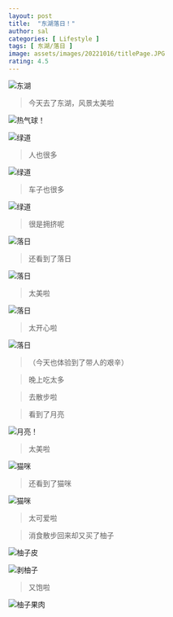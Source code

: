 ```yaml
---
layout: post
title:  "东湖落日！"
author: sal
categories: [ Lifestyle ]
tags: [ 东湖/落日 ]
image: assets/images/20221016/titlePage.JPG
rating: 4.5
---
```

![东湖](https://theshadow629.github.io/Cycling/assets/images/20221016/el.JPG)
> 今天去了东湖，风景太美啦

![热气球！](https://theshadow629.github.io/Cycling/assets/images/20221016/ballon4.JPG)

![绿道](https://theshadow629.github.io/Cycling/assets/images/20221016/gr.JPG)

> 人也很多

![绿道](https://theshadow629.github.io/Cycling/assets/images/20221016/gr1.JPG)

> 车子也很多

![绿道](https://theshadow629.github.io/Cycling/assets/images/20221016/gr2.JPG)

> 很是拥挤呢

![落日](https://theshadow629.github.io/Cycling/assets/images/20221016/sunset.JPG)

> 还看到了落日

![落日](https://theshadow629.github.io/Cycling/assets/images/20221016/sunset2.JPG)

> 太美啦

![落日](https://theshadow629.github.io/Cycling/assets/images/20221016/sunset4.JPG)

> 太开心啦

![落日](https://theshadow629.github.io/Cycling/assets/images/20221016/sunset5.JPG)
> （今天也体验到了带人的艰辛）

> 晚上吃太多

> 去散步啦

> 看到了月亮

![月亮！](https://theshadow629.github.io/Cycling/assets/images/20221016/moon.jpg)

> 太美啦

![猫咪](https://theshadow629.github.io/Cycling/assets/images/20221016/cat1.JPEG)

> 还看到了猫咪

![猫咪](https://theshadow629.github.io/Cycling/assets/images/20221016/cat2.JPEG)

> 太可爱啦

> 消食散步回来却又买了柚子

![柚子皮](https://theshadow629.github.io/Cycling/assets/images/20221016/pomelo.JPEG)

![剥柚子](https://theshadow629.github.io/Cycling/assets/images/20221016/pomelo2.JPEG)

> 又饱啦

![柚子果肉](https://theshadow629.github.io/Cycling/assets/images/20221016/pomelo1.JPEG)

